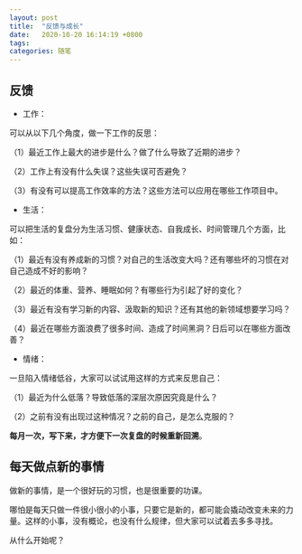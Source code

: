 ```yaml
---
layout: post
title:  "反馈与成长"
date:   2020-10-20 16:14:19 +0800
tags:   
categories: 随笔
---
```


## 反馈

+ 工作：

可以从以下几个角度，做一下工作的反思：

（1）最近工作上最大的进步是什么？做了什么导致了近期的进步？

（2）工作上有没有什么失误？这些失误可否避免？

（3）有没有可以提高工作效率的方法？这些方法可以应用在哪些工作项目中。


+ 生活：

可以把生活的复盘分为生活习惯、健康状态、自我成长、时间管理几个方面，比如：

（1）最近有没有养成新的习惯？对自己的生活改变大吗？还有哪些坏的习惯在对自己造成不好的影响？

（2）最近的体重、营养、睡眠如何？有哪些行为引起了好的变化？

（3）最近有没有学习新的内容、汲取新的知识？还有其他的新领域想要学习吗？

（4）最近在哪些方面浪费了很多时间、造成了时间黑洞？日后可以在哪些方面改善？


+ 情绪：


一旦陷入情绪低谷，大家可以试试用这样的方式来反思自己：

（1）最近为什么低落？导致低落的深层次原因究竟是什么？

（2）之前有没有出现过这种情况？之前的自己，是怎么克服的？


**每月一次，写下来，才方便下一次复盘的时候重新回溯**。

## 每天做点新的事情

做新的事情，是一个很好玩的习惯，也是很重要的功课。

哪怕是每天只做一件很小很小的小事，只要它是新的，都可能会撬动改变未来的力量。这样的小事，没有概论，也没有什么规律，但大家可以试着去多多寻找。

从什么开始呢？